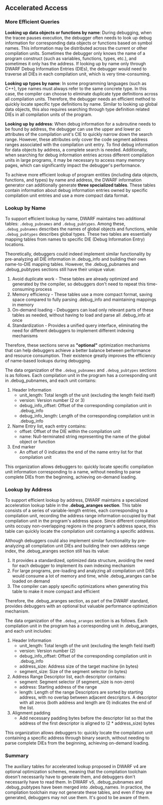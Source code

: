 ## Accelerated Access

### More Efficient Queries

**Looking up data objects or functions by name**: During debugging, when the tracee pauses execution, the debugger often needs to look up debug information for corresponding data objects or functions based on symbol names. This information may be distributed across the current or other compilation units. Sometimes the debugger only knows the name of a program construct (such as variables, functions, types, etc.), and sometimes it only has the address. If looking up by name only through DWARF Debug Information Entries (DIEs), the debugger would need to traverse all DIEs in each compilation unit, which is very time-consuming.

**Looking up types by name**: In some programming languages (such as C++), type names must always refer to the same concrete type. In this case, the compiler can choose to eliminate duplicate type definitions across all compilation units. Therefore, the debugger needs an efficient method to quickly locate specific type definitions by name. Similar to looking up global data objects, this also requires searching through type definition related DIEs in all compilation units of the program.

**Looking up by address**: When debug information for a subroutine needs to be found by address, the debugger can use the upper and lower pc attributes of the compilation unit's CIE to quickly narrow down the search range. However, these attributes only cover the code segment address ranges associated with the compilation unit entry. To find debug information for data objects by address, a complete search is needed. Additionally, when searching for debug information entries across different compilation units in large programs, it may be necessary to access many memory pages, which can significantly impact the debugger's performance.

To achieve more efficient lookup of program entities (including data objects, functions, and types) by name and address, the DWARF information generator can additionally generate **three specialized tables**. These tables contain information about debug information entries owned by specific compilation unit entries and use a more compact data format.

### Lookup by Name

To support efficient lookup by name, DWARF maintains two additional tables: `.debug_pubnames` and `.debug_pubtypes`. Among these, `.debug_pubnames` describes the names of global objects and functions, while `.debug_pubtypes` describes global types. These two tables are essentially mapping tables from names to specific DIE (Debug Information Entry) locations.

Theoretically, debuggers could indeed implement similar functionality by pre-analyzing all DIE information in .debug_info and building their own name-to-DIE mapping tables. However, the .debug_pubnames and .debug_pubtypes sections still have their unique value:

1. Avoid duplicate work - These tables are already optimized and generated by the compiler, so debuggers don't need to repeat this time-consuming process
2. Memory efficiency - These tables use a more compact format, saving space compared to fully parsing .debug_info and maintaining mappings in memory
3. On-demand loading - Debuggers can load only relevant parts of these tables as needed, without having to load and parse all .debug_info at once
4. Standardization - Provides a unified query interface, eliminating the need for different debuggers to implement different indexing mechanisms

Therefore, these sections serve as **"optional"** optimization mechanisms that can help debuggers achieve a better balance between performance and resource consumption. Their existence greatly improves the efficiency of name-based lookups during debugging.

The data organization of the `.debug_pubnames` and `.debug_pubtypes` sections is as follows. Each compilation unit in the program has a corresponding unit in .debug_pubnames, and each unit contains:

1. Header Information
   - unit_length: Total length of the unit (excluding the length field itself)
   - version: Version number (2 or 3)
   - debug_info_offset: Offset of the corresponding compilation unit in .debug_info
   - debug_info_length: Length of the corresponding compilation unit in .debug_info
2. Name Entry list, each entry contains:
   - offset: Offset of the DIE within the compilation unit
   - name: Null-terminated string representing the name of the global object or function
3. End marker
   - An offset of 0 indicates the end of the name entry list for that compilation unit

This organization allows debuggers to: quickly locate specific compilation unit information corresponding to a name, without needing to parse complete DIEs from the beginning, achieving on-demand loading.

### Lookup by Address

To support efficient lookup by address, DWARF maintains a specialized acceleration lookup table in the **.debug_aranges section**. This table consists of a series of variable-length entries, each corresponding to a compilation unit, recording the address range information occupied by that compilation unit in the program's address space. Since different compilation units occupy non-overlapping regions in the program's address space, this table can quickly locate the compilation unit containing a specific address.

Although debuggers could also implement similar functionality by pre-analyzing all compilation unit DIEs and building their own address range index, the .debug_aranges section still has its value:

1. It provides a standardized, optimized data structure, avoiding the need for each debugger to implement its own indexing mechanism
2. For large programs, pre-loading and analyzing all compilation unit DIEs would consume a lot of memory and time, while .debug_aranges can be loaded on demand
3. The compiler can apply specific optimizations when generating this table to make it more compact and efficient

Therefore, the .debug_aranges section, as part of the DWARF standard, provides debuggers with an optional but valuable performance optimization mechanism.

The data organization of the `.debug_aranges` section is as follows. Each compilation unit in the program has a corresponding unit in .debug_aranges, and each unit includes:

1. Header Information
   - unit_length: Total length of the unit (excluding the length field itself)
   - version: Version number (2)
   - debug_info_offset: Offset of the corresponding compilation unit in .debug_info
   - address_size: Address size of the target machine (in bytes)
   - segment_size: Size of the segment selector (in bytes)
2. Address Range Descriptor list, each descriptor contains:
   - segment: Segment selector (if segment_size is non-zero)
   - address: Starting address of the range
   - length: Length of the range
   Descriptors are sorted by starting address, with no overlap between adjacent descriptors. A descriptor with all zeros (both address and length are 0) indicates the end of the list.
3. Alignment padding
   - Add necessary padding bytes before the descriptor list so that the address of the first descriptor is aligned to (2 * address_size) bytes

This organization allows debuggers to: quickly locate the compilation unit containing a specific address through binary search, without needing to parse complete DIEs from the beginning, achieving on-demand loading.

### Summary

The auxiliary tables for accelerated lookup proposed in DWARF v4 are optional optimization schemes, meaning that the compilation toolchain doesn't necessarily have to generate them, and debuggers don't necessarily have to read them. In DWARF v5, .debug_pubnames and .debug_pubtypes have been merged into .debug_names. In practice, the compilation toolchain may not generate these tables, and even if they are generated, debuggers may not use them. It's good to be aware of them.
